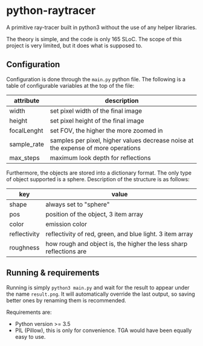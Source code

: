 # python-raytracer
A primitive ray-tracer built in python3 without the use of any helper libraries.

The theory is simple, and the code is only 165 SLoC. The scope of this project is very limited, but it does what is supposed to.

## Configuration
Configuration is done through the `main.py` python file. The following is a table of configurable variables at the top of the file:

| attribute   | description                                                                       |
|-------------|-----------------------------------------------------------------------------------|
| width       | set pixel width of the final image                                                |
| height      | set pixel height of the final image                                               |
| focalLenght | set FOV, the higher the more zoomed in                                            |
| sample_rate | samples per pixel, higher values decrease noise at the expense of more operations |
| max_steps   | maximum look depth for reflections                                                |

Furthermore, the objects are stored into a dictionary format. The only type of object supported is a sphere. Description of the structure is as follows:

| key          | value                                                              |
|--------------|--------------------------------------------------------------------|
| shape        | always set to "sphere"                                             |
| pos          | position of the object, 3 item array                               |
| color        | emission color                                                     |
| reflectivity | reflectivity of red, green, and blue light. 3 item array           |
| roughness    | how rough and object is, the higher the less sharp reflections are |


## Running & requirements
Running is simply `python3 main.py` and wait for the result to appear under the name `result.png`. It will automatically override the last output, so saving better ones by renaming them is recommended.

Requirements are:
- Python version >= 3.5
- PIL (Pillow), this is only for convenience. TGA would have been equally easy to use.
